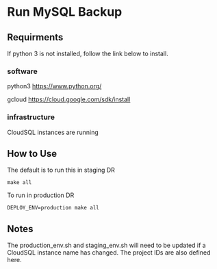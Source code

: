 # Run MySQL Backup

## Requirments
If python 3 is not installed, follow the link below to install.

### software
python3 <https://www.python.org/>

gcloud  <https://cloud.google.com/sdk/install>

### infrastructure
CloudSQL instances are running

## How to Use
The default is to run this in staging DR

`make all`

To run in production DR

`DEPLOY_ENV=production make all`

## Notes
The production_env.sh and staging_env.sh will need to be updated if a CloudSQL instance name has changed. The project IDs are also defined here.
